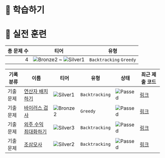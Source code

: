 # 📖 학습하기

# 🥇 실전 훈련
|총 문제 수|티어|유형|
|---:|---|---|
|4|![Bronze2][b2] ~ ![Silver1][s1]|`Backtracking` `Greedy`|

|기록분류|이름|티어|유형|상태|최근 제출 코드|
|---|---|---|---|---|---|
|기출문제|[연산자 배치하기](https://www.codetree.ai/training-field/frequent-problems/problems/arrange-operator)|![Silver1][s1]|`Backtracking`|![Passed][passed]|[링크](https://github.com/SIM-GYUBIN/codetree-TILs/blob/main/240723/%EC%97%B0%EC%82%B0%EC%9E%90%20%EB%B0%B0%EC%B9%98%ED%95%98%EA%B8%B0/arrange-operator.java)|
|기출문제|[바이러스 검사](https://www.codetree.ai/training-field/frequent-problems/problems/virus-detector)|![Bronze2][b2]|`Greedy`|![Passed][passed]|[링크](https://github.com/SIM-GYUBIN/codetree-TILs/blob/main/240723/%EB%B0%94%EC%9D%B4%EB%9F%AC%EC%8A%A4%20%EA%B2%80%EC%82%AC/virus-detector.java)|
|기출문제|[외주 수익 최대화하기](https://www.codetree.ai/training-field/frequent-problems/problems/max-of-outsourcing-profit)|![Silver3][s3]|`Backtracking`|![Passed][passed]|[링크](https://github.com/SIM-GYUBIN/codetree-TILs/blob/main/240723/%EC%99%B8%EC%A3%BC%20%EC%88%98%EC%9D%B5%20%EC%B5%9C%EB%8C%80%ED%99%94%ED%95%98%EA%B8%B0/max-of-outsourcing-profit.java)|
|기출문제|[조삼모사](https://www.codetree.ai/training-field/frequent-problems/problems/three-at-dawn-and-four-at-dusk)|![Silver2][s2]|`Backtracking`|![Passed][passed]|[링크](https://github.com/SIM-GYUBIN/codetree-TILs/blob/main/240723/%EC%A1%B0%EC%82%BC%EB%AA%A8%EC%82%AC/three-at-dawn-and-four-at-dusk.java)|










[b5]: https://img.shields.io/badge/Bronze_5-%235D3E31.svg
[b4]: https://img.shields.io/badge/Bronze_4-%235D3E31.svg
[b3]: https://img.shields.io/badge/Bronze_3-%235D3E31.svg
[b2]: https://img.shields.io/badge/Bronze_2-%235D3E31.svg
[b1]: https://img.shields.io/badge/Bronze_1-%235D3E31.svg
[s5]: https://img.shields.io/badge/Silver_5-%23394960.svg
[s4]: https://img.shields.io/badge/Silver_4-%23394960.svg
[s3]: https://img.shields.io/badge/Silver_3-%23394960.svg
[s2]: https://img.shields.io/badge/Silver_2-%23394960.svg
[s1]: https://img.shields.io/badge/Silver_1-%23394960.svg
[g5]: https://img.shields.io/badge/Gold_5-%23FFC433.svg
[g4]: https://img.shields.io/badge/Gold_4-%23FFC433.svg
[g3]: https://img.shields.io/badge/Gold_3-%23FFC433.svg
[g2]: https://img.shields.io/badge/Gold_2-%23FFC433.svg
[g1]: https://img.shields.io/badge/Gold_1-%23FFC433.svg
[p5]: https://img.shields.io/badge/Platinum_5-%2376DDD8.svg
[p4]: https://img.shields.io/badge/Platinum_4-%2376DDD8.svg
[p3]: https://img.shields.io/badge/Platinum_3-%2376DDD8.svg
[p2]: https://img.shields.io/badge/Platinum_2-%2376DDD8.svg
[p1]: https://img.shields.io/badge/Platinum_1-%2376DDD8.svg
[passed]: https://img.shields.io/badge/Passed-%23009D27.svg
[failed]: https://img.shields.io/badge/Failed-%23D24D57.svg
[easy]: https://img.shields.io/badge/쉬움-%235cb85c.svg?for-the-badge
[medium]: https://img.shields.io/badge/보통-%23FFC433.svg?for-the-badge
[hard]: https://img.shields.io/badge/어려움-%23D24D57.svg?for-the-badge